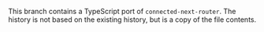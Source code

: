 This branch contains a TypeScript port of `connected-next-router`. The history is not based on the existing history, but is a copy of the file contents.
